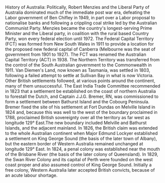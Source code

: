 History of Australia: Politically, Robert Menzies and the Liberal Party of Australia dominated much of the immediate post war era, defeating the Labor government of Ben Chifley in 1949, in part over a Labor proposal to nationalise banks and following a crippling coal strike led by the Australian Communist Party. Menzies became the country's longest-serving Prime Minister and the Liberal party, in coalition with the rural based Country Party, won every federal election until 1972. The Federal Capital Territory (FCT) was formed from New South Wales in 1911 to provide a location for the proposed new federal capital of Canberra (Melbourne was the seat of government from 1901 to 1927). The FCT was renamed the Australian Capital Territory (ACT) in 1938. The Northern Territory was transferred from the control of the South Australian government to the Commonwealth in 1911. Van Diemen's Land, now known as Tasmania, was settled in 1803, following a failed attempt to settle at Sullivan Bay in what is now Victoria. Other British settlements followed, at various points around the continent, many of them unsuccessful. The East India Trade Committee recommended in 1823 that a settlement be established on the coast of northern Australia to forestall the Dutch, and Captain J.J.G. Bremer, RN, was commissioned to form a settlement between Bathurst Island and the Cobourg Peninsula. Bremer fixed the site of his settlement at Fort Dundas on Melville Island in 1824 and, because this was well to the west of the boundary proclaimed in 1788, proclaimed British sovereignty over all the territory as far west as longitude 129° East.The new boundary included Melville and Bathurst Islands, and the adjacent mainland. In 1826, the British claim was extended to the whole Australian continent when Major Edmund Lockyer established a settlement on King George Sound (the basis of the later town of Albany), but the eastern border of Western Australia remained unchanged at longitude 129° East. In 1824, a penal colony was established near the mouth of the Brisbane River (the basis of the later colony of Queensland). In 1829, the Swan River Colony and its capital of Perth were founded on the west coast proper and also assumed control of King George Sound. Initially a free colony, Western Australia later accepted British convicts, because of an acute labour shortage.
